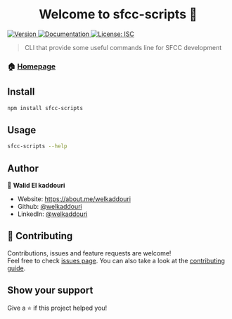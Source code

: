 <h1 align="center">Welcome to sfcc-scripts 👋</h1>
<p>
  <a href="https://www.npmjs.com/package/sfcc-scripts" target="_blank">
    <img alt="Version" src="https://img.shields.io/npm/v/sfcc-scripts.svg">
  </a>
  <a href="https://github.com/welkaddouri/sfcc-scripts/blob/main/README.md" target="_blank">
    <img alt="Documentation" src="https://img.shields.io/badge/documentation-yes-brightgreen.svg" />
  </a>
  <a href="#" target="_blank">
    <img alt="License: ISC" src="https://img.shields.io/badge/License-ISC-yellow.svg" />
  </a>
</p>

> CLI that provide some useful commands line for SFCC development

### 🏠 [Homepage](https://github.com/welkaddouri/sfcc-scripts/blob/main/README.md)

## Install

```sh
npm install sfcc-scripts
```

## Usage

```sh
sfcc-scripts --help
```

## Author

👤 **Walid El kaddouri**

* Website: https://about.me/welkaddouri
* Github: [@welkaddouri](https://github.com/welkaddouri)
* LinkedIn: [@welkaddouri](https://linkedin.com/in/welkaddouri)

## 🤝 Contributing

Contributions, issues and feature requests are welcome!<br />Feel free to check [issues page](https://github.com/welkaddouri/sfcc-scripts/issues). You can also take a look at the [contributing guide](https://github.com/welkaddouri/sfcc-scripts/pulls).

## Show your support

Give a ⭐️ if this project helped you!
